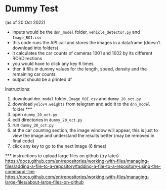 # Dummy Test

(as of 20 Oct 2022) </br>

- inputs would be the `dnn_model` folder, `vehicle_detector.py` and `Image_ROI.csv` </br>
- this code runs the API call and stores the images in a dataframe (doesn't download into folders) </br>
- it calculates the car counts of cameras 1001 and 1002 by its different ROI/Directions </br>
- you would have to click any key 6 times </br>
- then it fills in dummy values for the length, speed, density and the remaining car counts </br>
- output should be a printed df </br>

Instructions: </br>

1. download `dnn_model` folder, `Image_ROI.csv` and `dummy_20_oct.py` </br>
2. download `yolov4.weights` from telegram and add it to the `dnn_model` folder \*\*\* </br>
3. open `dummy_20_oct.py` </br>
4. edit directories in `dummy_20_oct.py` </br>
5. run `dummy_20_oct.py` </br>
6. at the car counting section, the image window will appear, this is just to view the image and understand the results better (may be removed in final code) </br>
7. click any key to go to the next image (6 times) </br>

\*\*\* instructions to upload large files on github (try later) </br>
https://docs.github.com/en/repositories/working-with-files/managing-files/adding-a-file-to-a-repository#adding-a-file-to-a-repository-using-the-command-line </br>
https://docs.github.com/en/repositories/working-with-files/managing-large-files/about-large-files-on-github
